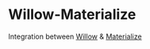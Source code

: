 # Willow-Materialize
Integration between [Willow](https://github.com/ba-st/Willow) &amp; [Materialize](http://materializecss.com)

